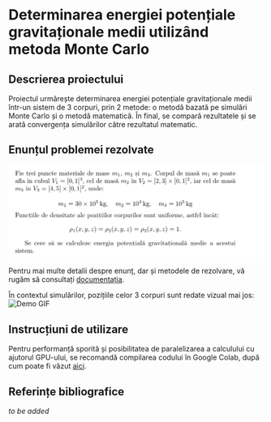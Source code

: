 # Determinarea energiei potențiale gravitaționale medii utilizând metoda Monte Carlo

## Descrierea proiectului 

Proiectul urmărește determinarea energiei potențiale gravitaționale medii într-un sistem de 3 corpuri, prin 2 metode: o metodă bazată pe simulări Monte Carlo și o metodă matematică.
În final, se compară rezultatele și se arată convergența simulărilor către rezultatul matematic.

## Enunțul problemei rezolvate
![Enunt](assets/enunt.png)

Pentru mai multe detalii despre enunț, dar și metodele de rezolvare, vă rugăm să consultați [documentația](Documentație.pdf).

În contextul simulărilor, pozițiile celor 3 corpuri sunt redate vizual mai jos:
<img src="ssets/distributie_puncte.gif" alt="Demo GIF" width="50%">



## Instrucțiuni de utilizare

Pentru performanță sporită și posibilitatea de paralelizarea a calculului cu ajutorul GPU-ului, se recomandă compilarea codului în Google Colab, după cum poate fi văzut [aici](https://tinyurl.com/codMonteCarlo). 

## Referințe bibliografice

_to be added_
